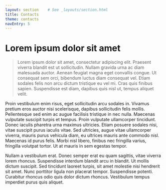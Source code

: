 ```yaml
---
layout: section    # See _layouts/section.html
title: Contacts
theme: contacts
navEntry: 5
---
```


# Lorem ipsum dolor sit amet

> Lorem ipsum dolor sit amet, consectetur adipiscing elit. Praesent viverra blandit est ut sollicitudin. Nullam gravida urna ac diam malesuada auctor. Aenean feugiat magna eget convallis congue. Ut consequat sem orci, bibendum luctus diam consequat vel. Etiam sodales felis non arcu dictum tristique eu vel mi. Cras quis finibus sapien. Suspendisse est diam, dapibus quis nisl ut, tempus aliquet velit.

Proin vestibulum enim risus, eget sollicitudin arcu sodales in. Vivamus pretium eros auctor nisi scelerisque, dapibus sollicitudin felis mollis. Pellentesque sed enim ac augue facilisis tristique in nec nulla. Maecenas vulputate suscipit turpis et tempus. Proin vulputate ullamcorper tincidunt. Donec iaculis pharetra urna maximus ultricies. Etiam posuere sodales nisi, vitae suscipit purus iaculis vitae. Sed ultricies, augue vitae ullamcorper viverra, mauris purus vehicula diam, eu ultrices mauris ante commodo nisl. Maecenas id purus felis. Morbi nisl libero, finibus nec fringilla varius, fringilla volutpat tortor. Ut at mauris in sem egestas tempor.

Nullam a vestibulum erat. Donec semper erat eu quam sagittis, vitae viverra lorem rhoncus. Suspendisse interdum blandit arcu in blandit. Ut mollis dictum suscipit. Sed tincidunt laoreet turpis, sit amet molestie nisi hendrerit sit amet. Nunc porttitor ligula non placerat tempor. Suspendisse potenti. Curabitur rhoncus odio quis dolor dictum rhoncus. Vestibulum tempus imperdiet purus quis aliquet.